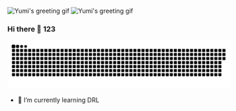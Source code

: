 ![Yumi's greeting gif](assets/Animation_github2.gif)
![Yumi's greeting gif](assets/Animation_github.gif)

### Hi there 👋 123
![GitHub Snake](https://raw.githubusercontent.com/Okyumi/snk/output/github-contribution-grid-snake.svg)

- 🌱 I’m currently learning DRL
<!--
**Okyumi/Okyumi** is a ✨ _special_ ✨ repository because its `README.md` (this file) appears on your GitHub profile.

Here are some ideas to get you started:

- 🔭 I’m currently working on ...
- 🌱 I’m currently learning ...
- 👯 I’m looking to collaborate on ...
- 🤔 I’m looking for help with ...
- 💬 Ask me about ...
- 📫 How to reach me: ...
- 😄 Pronouns: ...
- ⚡ Fun fact: ...
-->
